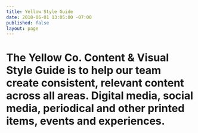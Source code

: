 ```yaml
---
title: Yellow Style Guide
date: 2018-06-01 13:05:00 -07:00
published: false
layout: page
---
```


# The Yellow Co. Content & Visual Style Guide is to help our team create consistent, relevant content across all areas. Digital media, social media, periodical and other printed items, events and experiences.